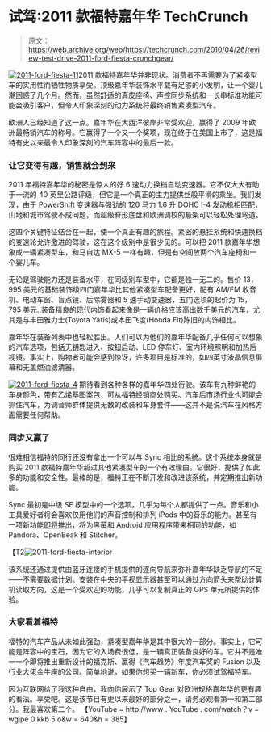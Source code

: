 # 试驾:2011 款福特嘉年华 TechCrunch

> 原文：<https://web.archive.org/web/https://techcrunch.com/2010/04/26/review-test-drive-2011-ford-fiesta-crunchgear/>

[![](img/4a319b92cb9d5a501cda1bab9eea8e66.png "2011-ford-fiesta-11")](https://web.archive.org/web/20221207210957/http://www.crunchgear.com/2010/04/25/review-test-drive-2011-ford-fiesta-crunchgear/)2011 款福特嘉年华并非现状。消费者不再需要为了紧凑型车的实用性而牺牲物质享受。顶级嘉年华装饰水平载有足够的小发明，让一个婴儿潮困惑了几个月。然而，虽然舒适的真皮座椅、声控同步系统和一长串标准功能可能会吸引客户，但令人印象深刻的动力系统将最终销售紧凑型汽车。

欧洲人已经知道了这一点。嘉年华在大西洋彼岸非常受欢迎，赢得了 2009 年欧洲最畅销汽车的称号。它赢得了一个又一个奖项，现在终于在美国上市了，这是福特有史以来最令人印象深刻的汽车阵容中的最后一款。

### 让它变得有趣，销售就会到来

2011 年福特嘉年华的秘密是惊人的好 6 速动力换档自动变速器。它不仅大大有助于一流的 40 英里公路评级，但它是一个真正的主力提供丝般平滑的乘坐。我们发现，由于 PowerShift 变速器与强劲的 120 马力 1.6 升 DOHC I-4 发动机相匹配，山地和城市驾驶不成问题，而超级脊形底盘和欧洲调校的悬架可以轻松处理弯道。

这四个关键特征结合在一起，使一个真正有趣的旅程。紧密的悬挂系统和快速换档的变速轮允许激进的驾驶，这在这个级别中是很少见的。可以把 2011 款嘉年华想象成一辆紧凑型车，和马自达 MX-5 一样有趣，但是有空间放两个汽车座椅和一个婴儿车。

无论是驾驶能力还是装备水平，在同级别车型中，它都是独一无二的。售价 13，995 美元的基础装饰级四门嘉年华比其他紧凑型车配备更好，配有 AM/FM 收音机、电动车窗、盲点镜、后除雾器和 5 速手动变速器，五门选项的起价为 15，795 美元..装备精良的现代内饰看起来像是一辆价格应该高出数千美元的汽车，尤其是与丰田雅力士(Toyota Yaris)或本田飞度(Honda Fit)陈旧的内饰相比。

嘉年华在装备列表中也轻松胜出。人们可以为他们的嘉年华配备几乎任何可以想象的汽车选项，包括无钥匙进入、按钮启动、LED 停车灯、室内环境照明和加热后视镜。事实上，购物者可能会感到惊讶，许多项目是标准的，如四英寸液晶信息屏幕和无盖燃油滤清器。

[![](img/1e5cfa2f5082eeb2f4e9863f46769ed5.png "2011-ford-fiesta-4")](https://web.archive.org/web/20221207210957/https://beta.techcrunch.com/wp-content/uploads/2010/04/2011-ford-fiesta-41.jpg) 期待看到各种各样的嘉年华四处行驶。该车有九种鲜艳的车身颜色，带有乙烯基图案包，可从福特经销商处购买。汽车后市场行业也可能会抓住汽车，为调音师群体提供无数的改装和车身套件——这并不是说汽车在风格方面需要任何帮助。

### 同步又赢了

很难相信福特的同行还没有拿出一个可以与 Sync 相比的系统。这个系统本身就是购买 2011 款福特嘉年华超过其他紧凑型车的一个有效理由。它很好，提供了如此多的功能和安全性。最棒的是，福特正在不断开发和改进该系统，并定期推出新功能。

Sync 最初是中级 SE 模型中的一个选项，几乎为每个人都提供了一点。音乐和小工具爱好者将会喜欢仅用他们的声音控制和排列 iPods 中的音乐的能力。甚至有一项新功能[即将推出](https://web.archive.org/web/20221207210957/http://www.crunchgear.com/2010/04/23/hands-on-the-next-gen-version-of-fords-sync-flawlessly-controls-pandora-and-other-apps/)，将为黑莓和 Android 应用程序带来相同的功能，如 Pandora、OpenBeak 和 Stitcher。

【T2![](img/151385d293b8644b876db14318b3cccd.png "2011-ford-fiesta-interior")

该系统还通过提供由蓝牙连接的手机提供的逐向导航来弥补嘉年华缺乏导航的不足——不需要数据计划。安装在中央的平视显示器甚至可以通过方向箭头来帮助计算机读取方向，这是一个受欢迎的功能，几乎可以复制真正的 GPS 单元所提供的体验。

### 大家看着福特

福特的汽车产品从未如此强劲，紧凑型嘉年华是其中很大的一部分。事实上，它可能是阵容中的宝石，因为它的入场费很低，是一辆真正装备良好的车。它并不是唯一一个即将推出重新设计的福克斯、赢得《汽车趋势》年度汽车奖的 Fusion 以及行业大佬金牛座的公司。简单地说，如果你想买一辆新车，你必须试驾福特车。

因为互联网给了我这种自由，我向你展示了 Top Gear 对欧洲规格嘉年华的更有趣的看法。享受吧。这是该节目有史以来最好的部分之一，请务必观看第一和第二部分。我最喜欢第二个。
【YouTube = http://www . YouTube . com/watch？v = wgjpe 0 kkb 5 o&w = 640&h = 385】
